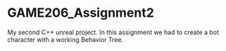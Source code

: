 # GAME206_Assignment2
My second C++ unreal project. In this assignment we had to create a bot character with a working Behavior Tree.
